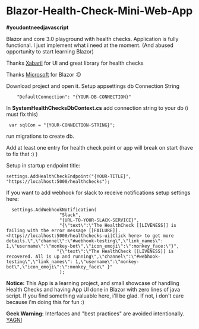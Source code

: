 
# Blazor-Health-Check-Mini-Web-App

**#youdontneedjavascript**

Blazor and core 3.0 playground with health checks.
Application is fully functional. I just implement what i need at the moment. (And abused opportunity to start learning Blazor)

Thanks [Xabaril](https://github.com/Xabaril/AspNetCore.Diagnostics.HealthChecks) for UI and great library for health checks

Thanks [Microsoft](https://dotnet.microsoft.com/apps/aspnet/web-apps/blazor) for Blazor :D

Download project and open it.
Setup appsettings db Connection String

        "DefaultConnection": "{YOUR-DB-CONNECTION}"

In **SystemHealthChecksDbContext.cs**
add connection string to your db (i must fix this)

     var sqlCon = "{YOUR-CONNECTION-STRING}";

run migrations to create db.

Add at least one entry for health check point or app will break on start (have to fix that :) )

Setup in startup endpoint title:

    settings.AddHealthCheckEndpoint("{YOUR-TITLE}", "https://localhost:5000/healthchecks");

If you want to add webhook for slack to receive notifications setup settings here:

      settings.AddWebhookNotification(
                        "Slack",
                        "{URL-TO-YOUR-SLACK-SERVICE}",
                        "{\"text\":\"The HealthCheck [[LIVENESS]] is failing with the error message [[FAILURE]]. <https://localhost:5000/healthchecks-ui|Click here> to get more details.\",\"channel\":\"#webhook-testing\",\"link_names\": 1,\"username\":\"monkey-bot\",\"icon_emoji\":\":monkey_face:\"}",
                       "{\"text\":\"The HealthCheck [[LIVENESS]] is recovered. All is up and running\",\"channel\":\"#webhook-testing\",\"link_names\": 1,\"username\":\"monkey-bot\",\"icon_emoji\":\":monkey_face\" }"
                        );

**Notice:** This App is a learning project, and small showcase of handling Health Checks and having App UI done in Blazor with zero lines of java script.
If you find something valuable here, i'll be glad.  If not, i don't care because i'm doing this for fun :)

**Geek Warning:** Interfaces and "best practices" are avoided intentionally. 
[YAGNI](https://en.wikipedia.org/wiki/You_aren%27t_gonna_need_it)

